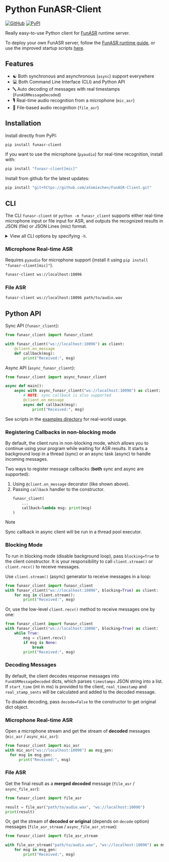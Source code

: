 # Python FunASR-Client

[![GitHub](https://img.shields.io/badge/github-FunASR--Client-blue?logo=github)](https://github.com/atomiechen/FunASR-Client)
[![PyPI](https://img.shields.io/pypi/v/funasr-client?logo=pypi&logoColor=white)](https://pypi.org/project/funasr-client/)


Really easy-to-use Python client for [FunASR][1] runtime server.

To deploy your own FunASR server, follow the [FunASR runtime guide][2], or use the improved startup scripts [here][3].

## Features

- ☯️ Both synchronous and asynchronous (`async`) support everywhere
- 💻 Both Command Line Interface (CLI) and Python API
- 🔤 Auto decoding of messages with real timestamps (`FunASRMessageDecoded`)
- 🎙️ Real-time audio recognition from a microphone (`mic_asr`)
- 🎵 File-based audio recognition (`file_asr`)


## Installation

Install directly from PyPI:

```bash
pip install funasr-client
```

If you want to use the microphone (`pyaudio`) for real-time recognition, install with:

```bash
pip install "funasr-client[mic]"
```

Install from github for the latest updates:

```bash
pip install "git+https://github.com/atomiechen/FunASR-Client.git"
```

## CLI

The CLI `funasr-client` or `python -m funasr_client` supports either real-time microphone input or file input for ASR, and outputs the recognized results in JSON (file) or JSON Lines (mic) format.


<details>
<summary>View all CLI options by specifying <code>-h</code>.</summary>

```
usage: funasr-client [-h] [-v] [--mode MODE] [--chunk_size P C F] [--chunk_interval CHUNK_INTERVAL] [--audio_fs AUDIO_FS]
                     [--hotwords WORD:WEIGHT [WORD:WEIGHT ...]] [--no-itn] [--svs_lang SVS_LANG] [--no-svs_itn] [--async]
                     URI [FILE_PATH]

FunASR Client CLI v0.1.0. Use microphone for real-time recognition (needs pyaudio), or specify input audio file.

positional arguments:
  URI                   WebSocket URI to connect to the FunASR server.
  FILE_PATH             Optional input audio file path (suppress microphone). (default: None)

optional arguments:
  -h, --help            show this help message and exit
  -v, --version         show program's version number and exit
  --mode MODE           offline, online, 2pass (default: 2pass)
  --chunk_size P C F    Chunk size: past, current, future. (default: [5, 10, 5])
  --chunk_interval CHUNK_INTERVAL
                        Chunk interval. (default: 10)
  --audio_fs AUDIO_FS   Audio sampling frequency. (default: 16000)
  --hotwords WORD:WEIGHT [WORD:WEIGHT ...]
                        Hotwords with weights, e.g., 'hello:10 world:5'. (default: [])
  --no-itn              Disable ITN (default: True)
  --svs_lang SVS_LANG   SVS language. (default: auto)
  --no-svs_itn          Disable SVS ITN (default: True)
  --async               Use asynchronous client. (default: False)
```

</details>

### Microphone Real-time ASR

Requires `pyaudio` for microphone support (install it using `pip install "funasr-client[mic]"`).

```sh
funasr-client ws://localhost:10096
```

### File ASR

```sh
funasr-client ws://localhost:10096 path/to/audio.wav
```


## Python API

Sync API (`funasr_client`):
```python
from funasr_client import funasr_client

with funasr_client("ws://localhost:10096") as client:
    @client.on_message
    def callback(msg):
        print("Received:", msg)
```

Async API (`async_funasr_client`):
```python
from funasr_client import async_funasr_client

async def main():
    async with async_funasr_client("ws://localhost:10096") as client:
        # NOTE: sync callback is also supported
        @client.on_message
        async def callback(msg):
            print("Received:", msg)
```

See scripts in the [examples directory](examples/) for real-world usage.

### Registering Callbacks in non-blocking mode

By default, the client runs in non-blocking mode, which allows you to continue using your program while waiting for ASR results. 
It starts a background loop in a thread (sync) or an async task (async) to handle incoming messages.

Two ways to register message callbacks (**both** sync and async are supported):
1. Using `@client.on_message` decorator (like shown above).
2. Passing `callback` handler to the constructor.
    ```python
    funasr_client(
        ...
        callback=lambda msg: print(msg)
    )
    ```

> [!NOTE]  
> Sync callback in async client will be run in a thread pool executor.


### Blocking Mode

To run in blocking mode (disable background loop), pass `blocking=True` to the client constructor.
It is your responsibility to call `client.stream()` or `client.recv()` to receive messages.

Use `client.stream()` (async) generator to receive messages in a loop:

```python
from funasr_client import funasr_client
with funasr_client("ws://localhost:10096", blocking=True) as client:
    for msg in client.stream():
        print("Received:", msg)
```

Or, use the low-level `client.recv()` method to receive messages one by one:

```python
from funasr_client import funasr_client
with funasr_client("ws://localhost:10096", blocking=True) as client:
    while True:
        msg = client.recv()
        if msg is None:
            break
        print("Received:", msg)
```


### Decoding Messages

By default, the client decodes response messages into `FunASRMessageDecoded` dicts, which parses `timestamps` JSON string into a list.
If `start_time` (int in ms) is provided to the client, `real_timestamp` and `real_stamp_sents` will be calculated and added to the decoded message.

To disable decoding, pass `decode=False` to the constructor to get original dict object.


### Microphone Real-time ASR

Open a microphone stream and get the stream of **decoded** messages (`mic_asr` / `async_mic_asr`):

```python
from funasr_client import mic_asr
with mic_asr("ws://localhost:10096") as msg_gen:
  for msg in msg_gen:
      print("Received:", msg)
```

### File ASR

Get the final result as a **merged decoded** message (`file_asr` / `async_file_asr`):

```python
from funasr_client import file_asr

result = file_asr("path/to/audio.wav", "ws://localhost:10096")
print(result)
```

Or, get the stream of **decoded or original** (depends on `decode` option) messages (`file_asr_stream` / `async_file_asr_stream`):

```python
from funasr_client import file_asr_stream

with file_asr_stream("path/to/audio.wav", "ws://localhost:10096") as msg_gen:
    for msg in msg_gen:
        print("Received:", msg)
```


[1]: https://github.com/modelscope/FunASR
[2]: https://github.com/modelscope/FunASR/blob/main/runtime/readme.md
[3]: https://gist.github.com/atomiechen/2deaf80dba21b4434ab21d6bf656fbca
